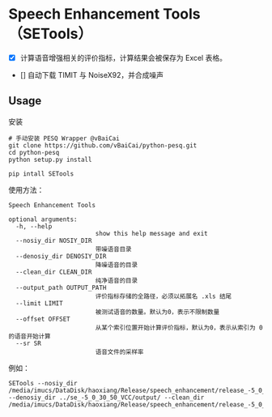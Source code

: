 # Speech Enhancement Tools（SETools）

- [x] 计算语音增强相关的评价指标，计算结果会被保存为 Excel 表格。
- [] 自动下载 TIMIT 与 NoiseX92，并合成噪声

## Usage

安装 

```shell
# 手动安装 PESQ Wrapper @vBaiCai
git clone https://github.com/vBaiCai/python-pesq.git
cd python-pesq
python setup.py install

pip intall SETools
```

使用方法：

```shell
Speech Enhancement Tools

optional arguments:
  -h, --help            
                        show this help message and exit
  --nosiy_dir NOSIY_DIR
                        带噪语音目录
  --denosiy_dir DENOSIY_DIR
                        降噪语音的目录
  --clean_dir CLEAN_DIR
                        纯净语音的目录
  --output_path OUTPUT_PATH
                        评价指标存储的全路径，必须以拓展名 .xls 结尾
  --limit LIMIT         
                        被测试语音的数量。默认为0，表示不限制数量
  --offset OFFSET       
                        从某个索引位置开始计算评价指标，默认为0，表示从索引为 0 的语音开始计算
  --sr SR               
                        语音文件的采样率
```

例如：

```shell
SETools --nosiy_dir /media/imucs/DataDisk/haoxiang/Release/speech_enhancement/release_-5_0_30_50/test/noisy/ --denosiy_dir ../se_-5_0_30_50_VCC/output/ --clean_dir /media/imucs/DataDisk/haoxiang/Release/speech_enhancement/release_-5_0_30_50/test/clean
```
